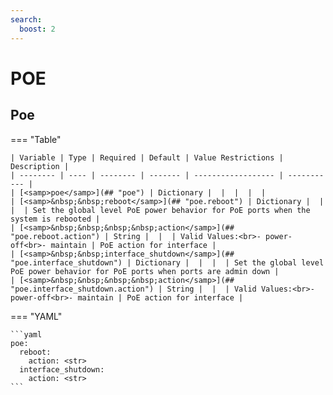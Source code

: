 ```yaml
---
search:
  boost: 2
---
```


# POE

## Poe

=== "Table"

    | Variable | Type | Required | Default | Value Restrictions | Description |
    | -------- | ---- | -------- | ------- | ------------------ | ----------- |
    | [<samp>poe</samp>](## "poe") | Dictionary |  |  |  |  |
    | [<samp>&nbsp;&nbsp;reboot</samp>](## "poe.reboot") | Dictionary |  |  |  | Set the global level PoE power behavior for PoE ports when the system is rebooted |
    | [<samp>&nbsp;&nbsp;&nbsp;&nbsp;action</samp>](## "poe.reboot.action") | String |  |  | Valid Values:<br>- power-off<br>- maintain | PoE action for interface |
    | [<samp>&nbsp;&nbsp;interface_shutdown</samp>](## "poe.interface_shutdown") | Dictionary |  |  |  | Set the global level PoE power behavior for PoE ports when ports are admin down |
    | [<samp>&nbsp;&nbsp;&nbsp;&nbsp;action</samp>](## "poe.interface_shutdown.action") | String |  |  | Valid Values:<br>- power-off<br>- maintain | PoE action for interface |

=== "YAML"

    ```yaml
    poe:
      reboot:
        action: <str>
      interface_shutdown:
        action: <str>
    ```
